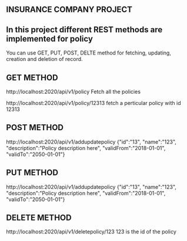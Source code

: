 ## INSURANCE COMPANY PROJECT
## In this project different REST methods are implemented for policy
You can use GET, PUT, POST, DELTE method for fetching, updating, creation and deletion of record.

## GET METHOD
http://localhost:2020/api/v1/policy
Fetch all the policies

http://localhost:2020/api/v1/policy/12313
fetch a perticular policy with id 12313

## POST METHOD
http://localhost:2020/api/v1/addupdatepolicy
{"id":"13", "name":"123", "description":"Policy description here", "validFrom":"2018-01-01", "validTo":"2050-01-01"}


## PUT METHOD
http://localhost:2020/api/v1/addupdatepolicy
{"id":"13", "name":"123", "description":"Policy description here", "validFrom":"2018-01-01", "validTo":"2050-01-01"}

## DELETE METHOD
http://localhost:2020/api/v1/deletepolicy/123
123 is the id of the policy
